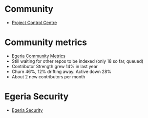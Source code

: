 # Community

* [Project Control Centre](https://projectadmin.lfx.linuxfoundation.org/project/a092M00001IV4JtQALg)

# Community metrics

* [Egeria Community Metrics](https://insights.lfx.linuxfoundation.org/projects/lfai%2Fegeria/dashboard;quicktime=time_filter_3Y)
* Still waiting for other repos to be indexed (only 18 so far, queued)
* Contributor Strength grew 14% in last year
* Churn 46%, 12% drifting away. Active down 28%
* About 2 new contributors per month

# Egeria Security

* [Egeria Security](https://security.lfx.linuxfoundation.org/#/a092M00001IV4JtQAL/overview)
